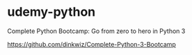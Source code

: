 # udemy-python

Complete Python Bootcamp: Go from zero to hero in Python 3


https://github.com/dinkwiz/Complete-Python-3-Bootcamp
